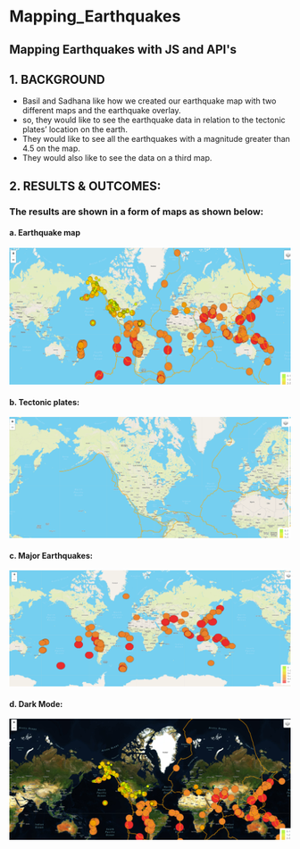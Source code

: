 # Mapping_Earthquakes
## Mapping Earthquakes with JS and API's
## 1. BACKGROUND
* Basil and Sadhana like how we created our earthquake map with two different maps and the earthquake overlay.
* so, they would like to see the earthquake data in relation to the tectonic plates’ location on the earth.
* They would like to see all the earthquakes with a magnitude greater than 4.5 on the map. 
* They would also like to see the data on a third map.

## 2. RESULTS & OUTCOMES:
### The results are shown in a form of maps as shown below:
#### a. Earthquake map
![](https://github.com/Spandanson/Mapping_Earthquakes/blob/master/Mapping_Earthquakes/Earthquake_Challenge/Resources/images/earthquake%20all.png)

#### b. Tectonic plates:
![](https://github.com/Spandanson/Mapping_Earthquakes/blob/master/Mapping_Earthquakes/Earthquake_Challenge/Resources/images/Tectonic%20plate.png)

#### c. Major Earthquakes:
![](https://github.com/Spandanson/Mapping_Earthquakes/blob/master/Mapping_Earthquakes/Earthquake_Challenge/Resources/images/Major%20earthquakes.png)

#### d. Dark Mode:
![](https://github.com/Spandanson/Mapping_Earthquakes/blob/master/Mapping_Earthquakes/Earthquake_Challenge/Resources/images/dark%20mode.png)
